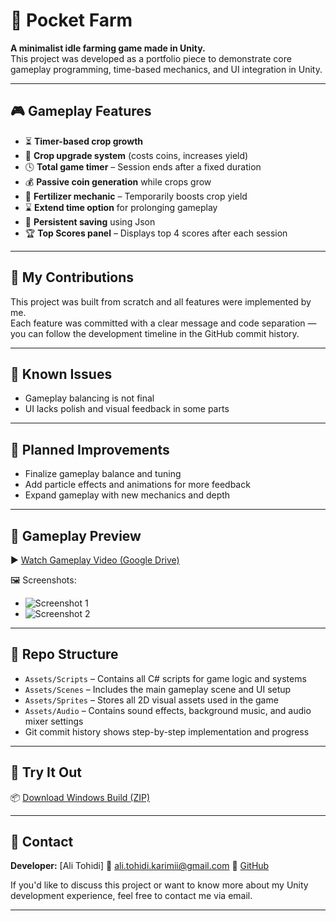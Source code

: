 # 🌱 Pocket Farm

**A minimalist idle farming game made in Unity.**  
This project was developed as a portfolio piece to demonstrate core gameplay programming, time-based mechanics, and UI integration in Unity.

---

## 🎮 Gameplay Features

- ⏳ **Timer-based crop growth**  
- 🌾 **Crop upgrade system** (costs coins, increases yield)  
- 🕓 **Total game timer** – Session ends after a fixed duration  
- 💰 **Passive coin generation** while crops grow  
- 🌿 **Fertilizer mechanic** – Temporarily boosts crop yield  
- ⌛ **Extend time option** for prolonging gameplay  
- 💾 **Persistent saving** using Json  
- 🏆 **Top Scores panel** – Displays top 4 scores after each session  

---

## 🔧 My Contributions

This project was built from scratch and all features were implemented by me.  
Each feature was committed with a clear message and code separation — you can follow the development timeline in the GitHub commit history.

---

## 🐞 Known Issues

- Gameplay balancing is not final  
- UI lacks polish and visual feedback in some parts  

---

## 🚧 Planned Improvements

- Finalize gameplay balance and tuning  
- Add particle effects and animations for more feedback  
- Expand gameplay with new mechanics and depth  

---

## 📸 Gameplay Preview

▶️ [Watch Gameplay Video (Google Drive)](https://drive.google.com/file/d/1ldXDzVLnqMXNR1yNUB0ZkN1E0Ydb0l_2/view?usp=sharing)

🖼️ Screenshots:

- ![Screenshot 1](https://drive.google.com/uc?id=1r4Id9aNhAL-rmfd0EeuUGxAbUBhKTHNR)
- ![Screenshot 2](https://drive.google.com/uc?id=1ft0JMCv9N90GhMoXG1uFlKLrgz3GCXrE)

---

## 📂 Repo Structure

- `Assets/Scripts` – Contains all C# scripts for game logic and systems  
- `Assets/Scenes` – Includes the main gameplay scene and UI setup  
- `Assets/Sprites` – Stores all 2D visual assets used in the game  
- `Assets/Audio` – Contains sound effects, background music, and audio mixer settings  
- Git commit history shows step-by-step implementation and progress

---

## 🚀 Try It Out

📦 [Download Windows Build (ZIP)](https://drive.google.com/file/d/1YECV_brjXPeQVd7AqsE8CL6dld-g77Ny/view?usp=sharing)

---

## 💬 Contact

**Developer:** [Ali Tohidi]
📧  ali.tohidi.karimii@gmail.com
🔗 [GitHub](https://github.com/Tohidi-K)

If you'd like to discuss this project or want to know more about my Unity development experience, feel free to contact me via email.

---
